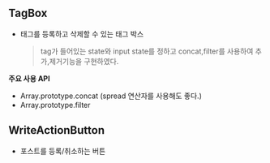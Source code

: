 ## TagBox

- 태그를 등록하고 삭제할 수 있는 태그 박스
  > tag가 들어있는 state와 input state를 정하고 concat,filter를 사용하여 추가,제거기능을 구현하였다.

**주요 사용 API**

- Array.prototype.concat (spread 연산자를 사용해도 좋다.)
- Array.prototype.filter

## WriteActionButton

- 포스트를 등록/취소하는 버튼
